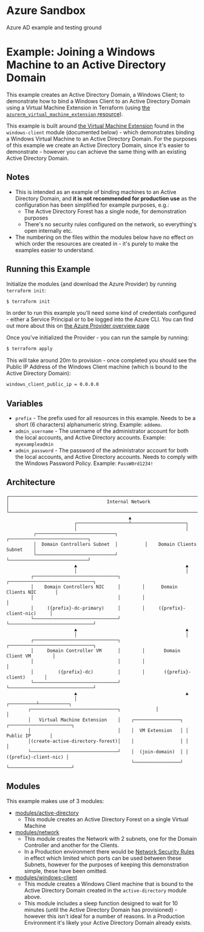 # Azure Sandbox

Azure AD example and testing ground


# Example: Joining a Windows Machine to an Active Directory Domain

This example creates an Active Directory Domain, a Windows Client; to demonstrate how to bind a Windows Client to an Active Directory Domain using a Virtual Machine Extension in Terraform (using [the `azurerm_virtual_machine_extension` resource](https://www.terraform.io/docs/providers/azurerm/r/virtual_machine_extension.html)).

This example is built around [the Virtual Machine Extension](https://www.terraform.io/docs/providers/azurerm/r/virtual_machine_extension.html) found in the `windows-client` module (documented below) - which demonstrates binding a Windows Virtual Machine to an Active Directory Domain. For the purposes of this example we create an Active Directory Domain, since it's easier to demonstrate - however you can achieve the same thing with an existing Active Directory Domain.

## Notes

- This is intended as an example of binding machines to an Active Directory Domain, and **it is not recommended for production use** as the configuration has been simplified for example purposes, e.g.:
  - The Active Directory Forest has a single node, for demonstration purposes
  - There's no security rules configured on the network, so everything's open internally etc.
- The numbering on the files within the modules below have no effect on which order the resources are created in - it's purely to make the examples easier to understand.

## Running this Example

Initialize the modules (and download the Azure Provider) by running `terraform init`:

```bash
$ terraform init
```

In order to run this example you'll need some kind of credentials configured - either a Service Principal or to be logged into the Azure CLI. You can find out more about this on [the Azure Provider overview page](https://www.terraform.io/docs/providers/azurerm/index.html)

Once you've initialized the Provider - you can run the sample by running:

```bash
$ terraform apply
```

This will take around 20m to provision - once completed you should see the Public IP Address of the Windows Client machine (which is bound to the Active Directory Domain):

```bash
windows_client_public_ip = 0.0.0.0
```

## Variables

 * `prefix` - The prefix used for all resources in this example. Needs to be a short (6 characters) alphanumeric string. Example: `addemo`.
 * `admin_username` - The username of the administrator account for both the local accounts, and Active Directory accounts. Example: `myexampleadmin`
 * `admin_password` - The password of the administrator account for both the local accounts, and Active Directory accounts. Needs to comply with the Windows Password Policy. Example: `PassW0rd1234!`

## Architecture

```
┌────────────────────────────────────────────────────────────────────────────────────────┐
│                                    Internal Network                                    │
└────────────────────────────────────────────────────────────────────────────────────────┘
                                             ▲
                         ┌───────────────────┴────────────────────┐
                         │                                        │
          ┌─────────────────────────────┐          ┌─────────────────────────────┐
          │  Domain Controllers Subnet  │          │    Domain Clients Subnet    │
          └─────────────────────────────┘          └─────────────────────────────┘
                         ▲                                        ▲
                         │                                        │
         ┌───────────────────────────────┐        ┌───────────────────────────────┐
         │    Domain Controllers NIC     │        │      Domain Clients NIC       │
         │                               │        │                               │
         │     ({prefix}-dc-primary)     │        │     ({prefix}-client-nic)     │
         └───────────────────────────────┘        └───────────────────────────────┘
                         ▲                                        ▲
                         │                                        │
         ┌───────────────────────────────┐        ┌───────────────────────────────┐
         │     Domain Controller VM      │        │       Domain Client VM        │
         │                               │        │                               │
         │         ({prefix}-dc)         │        │       ({prefix}-client)       │
         └───────────────────────────────┘        └───────────────────────────────┘
                         ▲                                        ▲
                         │                             ┌──────────┴───────────┐
        ┌────────────────────────────────┐             │                      │
        │   Virtual Machine Extension    │    ┌─────────────────┐ ┌───────────────────────┐
        │                                │    │  VM Extension   │ │       Public IP       │
        │(create-active-directory-forest)│    │                 │ │                       │
        └────────────────────────────────┘    │  (join-domain)  │ │ ({prefix}-client-nic) │
                                              └─────────────────┘ └───────────────────────┘
```

## Modules

This example makes use of 3 modules:
 * [modules/active-directory](modules/active-directory)
    - This module creates an Active Directory Forest on a single Virtual Machine
 * [modules/network](modules/network)
    - This module creates the Network with 2 subnets, one for the Domain Controller and another for the Clients.
    - In a Production environment there would be [Network Security Rules](https://www.terraform.io/docs/providers/azurerm/r/network_security_rule.html) in effect which limited which ports can be used between these Subnets, however for the purposes of keeping this demonstration simple, these have been omitted.
 * [modules/windows-client](modules/windows-client)
    - This module creates a Windows Client machine that is bound to the Active Directory Domain created in the `active-directory` module above.
    - This module includes a sleep function designed to wait for 10 minutes (until the Active Directory Domain has provisioned) - however this isn't ideal for a number of reasons. In a Production Environment it's likely your Active Directory Domain already exists.
